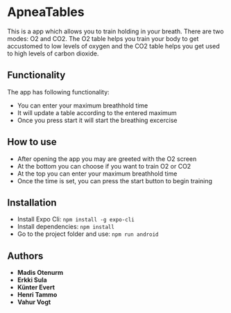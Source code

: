 # ApneaTables

This is a app which allows you to train holding in your breath. There are two modes: O2 and CO2. The O2 table helps you train your body to get accustomed to low levels of oxygen and the CO2 table helps you get used to high levels of carbon dioxide.

## Functionality

The app has following functionality:
* You can enter your maximum breathhold time
* It will update a table according to the entered maximum
* Once you press start it will start the breathing excercise

## How to use

* After opening the app you may are greeted with the O2 screen
* At the bottom you can choose if you want to train O2 or CO2
* At the top you can enter your maximum breathhold time
* Once the time is set, you can press the start button to begin training

## Installation

* Install Expo Cli: `npm install -g expo-cli`
* Install dependencies: `npm install`
* Go to the project folder and use: `npm run android`

## Authors

* **Madis Otenurm**
* **Erkki Sula**
* **Künter Evert**
* **Henri Tammo**
* **Vahur Vogt**
